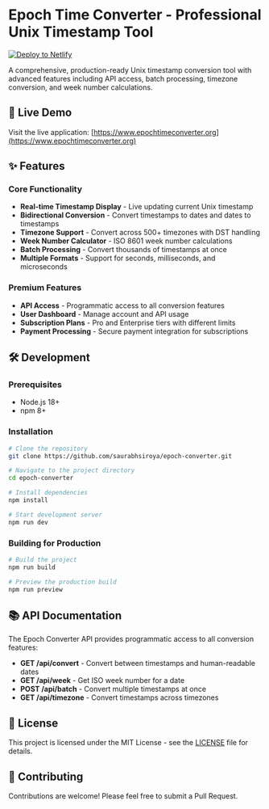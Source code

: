 # Epoch Time Converter - Professional Unix Timestamp Tool

[![Deploy to Netlify](https://www.netlify.com/img/deploy/button.svg)](https://app.netlify.com/start/deploy?repository=https://github.com/saurabhsiroya/epoch-converter)

A comprehensive, production-ready Unix timestamp conversion tool with advanced features including API access, batch processing, timezone conversion, and week number calculations.

## 🚀 Live Demo

Visit the live application: [https://www.epochtimeconverter.org](https://www.epochtimeconverter.org)

## ✨ Features

### Core Functionality
- **Real-time Timestamp Display** - Live updating current Unix timestamp
- **Bidirectional Conversion** - Convert timestamps to dates and dates to timestamps
- **Timezone Support** - Convert across 500+ timezones with DST handling
- **Week Number Calculator** - ISO 8601 week number calculations
- **Batch Processing** - Convert thousands of timestamps at once
- **Multiple Formats** - Support for seconds, milliseconds, and microseconds

### Premium Features
- **API Access** - Programmatic access to all conversion features
- **User Dashboard** - Manage account and API usage
- **Subscription Plans** - Pro and Enterprise tiers with different limits
- **Payment Processing** - Secure payment integration for subscriptions

## 🛠️ Development

### Prerequisites
- Node.js 18+
- npm 8+

### Installation
```bash
# Clone the repository
git clone https://github.com/saurabhsiroya/epoch-converter.git

# Navigate to the project directory
cd epoch-converter

# Install dependencies
npm install

# Start development server
npm run dev
```

### Building for Production
```bash
# Build the project
npm run build

# Preview the production build
npm run preview
```

## 📚 API Documentation

The Epoch Converter API provides programmatic access to all conversion features:

- **GET /api/convert** - Convert between timestamps and human-readable dates
- **GET /api/week** - Get ISO week number for a date
- **POST /api/batch** - Convert multiple timestamps at once
- **GET /api/timezone** - Convert timestamps across timezones

## 📄 License

This project is licensed under the MIT License - see the [LICENSE](LICENSE) file for details.

## 👥 Contributing

Contributions are welcome! Please feel free to submit a Pull Request.

